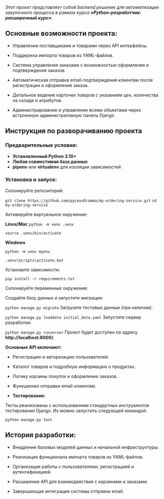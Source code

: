 
*Этот проект представляет собой backend решение для автоматизации закупочного процесса в рамках курса **«Python-разработчик: расширенный курс»**.*

## **Основные возможности проекта:**

- Управление поставщиками и товарами через API интерфейсы.

- Поддержка импорта товаров из YAML-файлов.

- Система управления заказами с возможностью оформления и подтверждения заказов.

- Автоматическая отправка email-подтверждения клиентам после регистрации и оформления заказа.

- Детальное ведение карточек товаров с указанием цен, количества на складе и атрибутов.

- Администрирование и управление всеми объектами через встроенную административную панель Django.

## Инструкция по разворачиванию проекта
### Предварительные условия:

- **Установленный Python 3.10+**
- **Любая совместимая база данных**
- **pipenv** или **virtualenv** для изоляции зависимостей
### Установка и запуск:

Склонируйте репозиторий:

`git clone https://github.com/pyLexxDramma/my-ordering-service.git`
`cd my-ordering-service`


Активируйте виртуальное окружение:

 **Linux/Mac**
`python -m venv .venv`

`source .venv/bin/activate`  

**Windows**

`python -m venv myenv`

`.venv\Scripts\activate.bat`
  
Установите зависимости:

`pip install -r requirements.txt`

Склонируйте переменные окружения:


Создайте базу данных и запустите миграции:

`python manage.py migrate`
Загрузите тестовые данные (при наличии):

`python manage.py loaddata initial_data.yaml`
Запустите сервер разработки:

`python manage.py runserver`
Проект будет доступен по адресу
 **http://localhost:8000/**.


**Основные API включают:**

- Регистрацию и авторизацию пользователей.

- Каталог товаров и подробную информацию о продуктах.

- Логику корзины покупок и оформление заказов.

- Функционал отправки email-клиентам.

- **Тестирование:**

Тесты реализованы с использованием стандартных инструментов тестирования Django. Их можно запустить следующей командой:


`python manage.py test`

## **История разработки:**


- Внедрение базовых моделей данных и начальной инфраструктуры.

- Реализация функционала импорта товаров из YAML-файлов.

- Организация работы с пользователями, регистрацией и аутентификацией.

- Расширение API для взаимодействия с корзинами и заказами.

- Завершающая интеграция системы отправки email.
